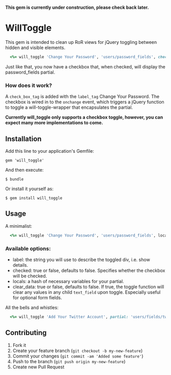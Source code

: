 __This gem is currently under construction, please check back later.__


# WillToggle

This gem is intended to clean up RoR views for jQuery toggling between hidden and visible elements.

```ruby
  <%= will_toggle 'Change Your Password', 'users/password_fields', checked: false, locals { f: f } %>
```

Just like that, you now have a checkbox that, when checked, will display the password\_fields partial.


### How does it work?

A `check_box_tag` is added with the `label_tag` Change Your Password.  The checkbox is wired in to the `onchange` event, which triggers a jQuery function to toggle a will-toggle-wrapper that encapsulates the partial.

__Currently will\_toggle only supports a checkbox toggle, however, you can expect many more implementations to come.__


## Installation

Add this line to your application's Gemfile:

    gem 'will_toggle'

And then execute:

    $ bundle

Or install it yourself as:

    $ gem install will_toggle


## Usage

A minimalist:
```ruby
  <%= will_toggle 'Change Your Password', 'users/password_fields', locals { f: f } %>
```

### Available options:

  - label: the string you will use to describe the toggled div, i.e. show details.
  - checked: true or false, defaults to false. Specifies whether the checkbox will be checked.
  - locals: a hash of necessary variables for your partial.
  - clear\_data: true or false, defaults to false. If true, the toggle function will clear any values in any child `text_field` upon toggle. Especially useful for optional form fields.
  
All the bells and whistles:
```ruby
  <%= will_toggle 'Add Your Twitter Account', partial: 'users/fields/twitter', checked: false, clear_data: true, locals: { f: f } %>
```

## Contributing

1. Fork it
2. Create your feature branch (`git checkout -b my-new-feature`)
3. Commit your changes (`git commit -am 'Added some feature'`)
4. Push to the branch (`git push origin my-new-feature`)
5. Create new Pull Request
